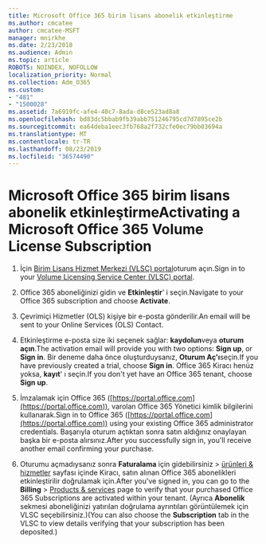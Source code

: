 ```yaml
---
title: Microsoft Office 365 birim lisans abonelik etkinleştirme
ms.author: cmcatee
author: cmcatee-MSFT
manager: mnirkhe
ms.date: 2/23/2018
ms.audience: Admin
ms.topic: article
ROBOTS: NOINDEX, NOFOLLOW
localization_priority: Normal
ms.collection: Adm_O365
ms.custom:
- "481"
- "1500028"
ms.assetid: 7a6919fc-afe4-40c7-8ada-d8ce523ad8a8
ms.openlocfilehash: bd83dc5bbab9fb39abb751246795cd7d7895ce2b
ms.sourcegitcommit: ea64deba1eec3fb768a2f732cfe0ec79bb03694a
ms.translationtype: MT
ms.contentlocale: tr-TR
ms.lasthandoff: 08/23/2019
ms.locfileid: "36574490"
---
```

# <a name="activating-a-microsoft-office-365-volume-license-subscription"></a><span data-ttu-id="2e7d6-102">Microsoft Office 365 birim lisans abonelik etkinleştirme</span><span class="sxs-lookup"><span data-stu-id="2e7d6-102">Activating a Microsoft Office 365 Volume License Subscription</span></span>

1. <span data-ttu-id="2e7d6-103">İçin [Birim Lisans Hizmet Merkezi (VLSC) portal](http://go.microsoft.com/fwlink/p/?LinkId=329762)oturum açın.</span><span class="sxs-lookup"><span data-stu-id="2e7d6-103">Sign in to your [Volume Licensing Service Center (VLSC) portal](http://go.microsoft.com/fwlink/p/?LinkId=329762).</span></span>

2. <span data-ttu-id="2e7d6-104">Office 365 aboneliğinizi gidin ve **Etkinleştir**' i seçin.</span><span class="sxs-lookup"><span data-stu-id="2e7d6-104">Navigate to your Office 365 subscription and choose **Activate**.</span></span>

3. <span data-ttu-id="2e7d6-105">Çevrimiçi Hizmetler (OLS) kişiye bir e-posta gönderilir.</span><span class="sxs-lookup"><span data-stu-id="2e7d6-105">An email will be sent to your Online Services (OLS) Contact.</span></span>

4. <span data-ttu-id="2e7d6-106">Etkinleştirme e-posta size iki seçenek sağlar: **kaydolun**veya **oturum açın**.</span><span class="sxs-lookup"><span data-stu-id="2e7d6-106">The activation email will provide you with two options: **Sign up**, or **Sign in**.</span></span> <span data-ttu-id="2e7d6-107">Bir deneme daha önce oluşturduysanız, **Oturum Aç'ı**seçin.</span><span class="sxs-lookup"><span data-stu-id="2e7d6-107">If you have previously created a trial, choose **Sign in**.</span></span> <span data-ttu-id="2e7d6-108">Office 365 Kiracı henüz yoksa, **kayıt**' ı seçin.</span><span class="sxs-lookup"><span data-stu-id="2e7d6-108">If you don't yet have an Office 365 tenant, choose **Sign up**.</span></span>

5. <span data-ttu-id="2e7d6-109">İmzalamak için Office 365 ([https://portal.office.com](https://portal.office.com)), varolan Office 365 Yönetici kimlik bilgilerini kullanarak.</span><span class="sxs-lookup"><span data-stu-id="2e7d6-109">Sign in to Office 365 ([https://portal.office.com](https://portal.office.com)) using your existing Office 365 administrator credentials.</span></span> <span data-ttu-id="2e7d6-110">Başarıyla oturum açtıktan sonra satın aldığınız onaylayan başka bir e-posta alırsınız.</span><span class="sxs-lookup"><span data-stu-id="2e7d6-110">After you successfully sign in, you'll receive another email confirming your purchase.</span></span>

6. <span data-ttu-id="2e7d6-111">Oturumu açmadıysanız sonra **Faturalama** için gidebilirsiniz \> [ürünleri & hizmetler](https://go.microsoft.com/fwlink/p/?linkid=842054) sayfası içinde Kiracı, satın alınan Office 365 abonelikleri etkinleştirilir doğrulamak için.</span><span class="sxs-lookup"><span data-stu-id="2e7d6-111">After you've signed in, you can go to the **Billing** \> [Products & services](https://go.microsoft.com/fwlink/p/?linkid=842054) page to verify that your purchased Office 365 Subscriptions are activated within your tenant.</span></span> <span data-ttu-id="2e7d6-112">(Ayrıca **Abonelik** sekmesi aboneliğinizi yatırılan doğrulama ayrıntıları görüntülemek için VLSC seçebilirsiniz.)</span><span class="sxs-lookup"><span data-stu-id="2e7d6-112">(You can also choose the **Subscription** tab in the VLSC to view details verifying that your subscription has been deposited.)</span></span>